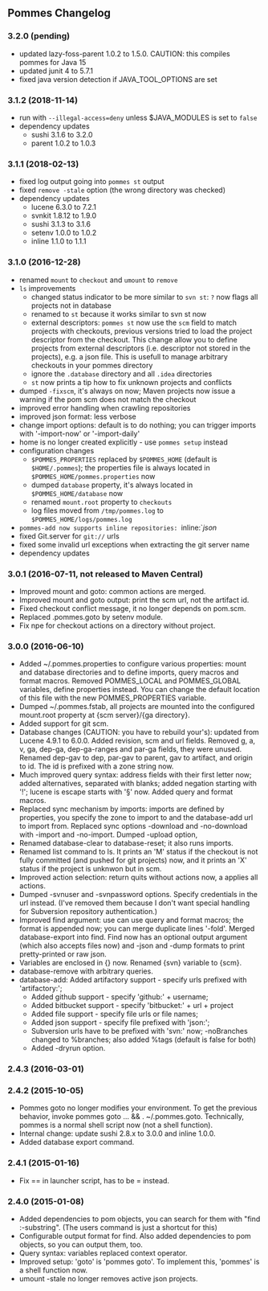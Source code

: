 ## Pommes Changelog

### 3.2.0 (pending)

* updated lazy-foss-parent 1.0.2 to 1.5.0. CAUTION: this compiles pommes for Java 15
* updated junit 4 to 5.7.1
* fixed java version detection if JAVA_TOOL_OPTIONS are set


### 3.1.2 (2018-11-14)

* run with `--illegal-access=deny` unless $JAVA_MODULES is set to `false`
* dependency updates
  * sushi 3.1.6 to 3.2.0
  * parent 1.0.2 to 1.0.3


### 3.1.1 (2018-02-13)

* fixed log output going into `pommes st` output
* fixed `remove -stale` option (the wrong directory was checked)
* dependency updates
  * lucene 6.3.0 to 7.2.1
  * svnkit 1.8.12 to 1.9.0
  * sushi 3.1.3 to 3.1.6
  * setenv 1.0.0 to 1.0.2
  * inline 1.1.0 to 1.1.1
 
 
### 3.1.0 (2016-12-28)

* renamed `mount` to `checkout` and `umount` to `remove`
* `ls` improvements
  * changed status indicator to be more similar to `svn st`: `?` now flags all projects not in database
  * renamed to `st` because it works similar to svn st now
  * external descriptors:
    `pommes st` now use the `scm` field to match projects with checkouts, previous versions tried to load the project descriptor 
    from the checkout. This change allow you to define projects from external descriptors (i.e. descriptor not stored in the projects),
    e.g. a json file. This is usefull to manage arbitrary checkouts in your pommes directory 
  * ignore the `.database` directory and all `.idea` directories
  * `st` now prints a tip how to fix unknown projects and conflicts
* dumped `-fixscm`, it's always on now; Maven projects now issue a warning if the pom scm does not match the checkout
* improved error handling when crawling repositories
* improved json format: less verbose
* change import options: default is to do nothing; you can trigger imports with '-import-now' or '-import-daily'
* home is no longer created explicitly - use `pommes setup` instead
* configuration changes
  * `$POMMES_PROPERTIES` replaced by `$POMMES_HOME` (default is `$HOME/.pommes`); the properties file is always located in `$POMMES_HOME/pommes.properties` now
  * dumped `database` property, it's always located in `$POMMES_HOME/database` now
  * renamed `mount.root` property to `checkouts`
  * log files moved from `/tmp/pommes.log` to `$POMMES_HOME/logs/pommes.log`
* `pommes-add now supports inline repositories: `inline:`*json*
* fixed Git.server for `git://` urls
* fixed some invalid url exceptions when extracting the git server name
* dependency updates


### 3.0.1 (2016-07-11, not released to Maven Central)

* Improved mount and goto: common actions are merged.
* Improved mount and goto output: print the scm url, not the artifact id.
* Fixed checkout conflict message, it no longer depends on pom.scm.
* Replaced .pommes.goto by setenv module. 
* Fix npe for checkout actions on a directory without project.


### 3.0.0 (2016-06-10)

* Added ~/.pommes.properties to configure various properties: mount and database directories and to define imports, query macros and format macros.
  Removed POMMES_LOCAL and POMMES_GLOBAL variables, define properties instead. You can change the default location of this file with the new
  POMMES_PROPERTIES variable.
* Dumped ~/.pommes.fstab, all projects are mounted into the configured mount.root property at {scm server}/{ga directory}.
* Added support for git scm.
* Database changes (CAUTION: you have to rebuild your's): updated from Lucene 4.9.1 to 6.0.0. Added revision, scm and url fields.
  Removed g, a, v, ga, dep-ga, dep-ga-ranges and par-ga fields, they were unused. Renamed dep-gav to dep, par-gav to parent,
  gav to artifact, and origin to id. The id is prefixed with a zone string now.
* Much improved query syntax: address fields with their first letter now; added alternatives, separated with blanks;
  added negation starting with '!'; lucene is escape starts with '§' now.
  Added query and format macros.
* Replaced sync mechanism by imports: imports are defined by properties, you specify the zone to import to and the database-add url
  to import from. Replaced sync options -download and -no-download with -import and -no-import. Dumped -upload option,
* Renamed database-clear to database-reset; it also runs imports.
* Renamed list command to ls. It prints an 'M' status if the checkout is not fully committed
  (and pushed for git projects) now, and it prints an 'X' status if the project is unknwon but in scm.
* Improved action selection: return quits without actions now, a applies all actions.
* Dumped -svnuser and -svnpassword options. Specify credentials in the url instead.
  (I've removed them because I don't want special handling for Subversion repository authentication.)
* Improved find argument: use can use query and format macros; the format is appended now; you can merge duplicate lines '-fold'.
  Merged database-export into find. Find now has an optional output argument (which also accepts files now) and -json and -dump
  formats to print pretty-printed or raw json.
* Variables are enclosed in {} now. Renamed {svn} variable to {scm}.
* database-remove with arbitrary queries.
* database-add: Added artifactory support - specify urls prefixed with 'artifactory:';
  * Added github support - specify 'github:' + username;
  * Added bitbucket support - specify 'bitbucket:' + url + project
  * Added file support - specify file urls or file names;
  * Added json support - specify file prefixed with 'json:';
  * Subversion urls have to be prefixed with 'svn:' now; -noBranches changed to %branches; also added %tags (default is false for both)
  * Added -dryrun option.

### 2.4.3 (2016-03-01)

### 2.4.2 (2015-10-05)

* Pommes goto no longer modifies your environment. To get the previous behavior, invoke pommes goto ... && . ~/.pommes.goto.
  Technically, pommes is a normal shell script now (not a shell function).
* Internal change: update sushi 2.8.x to 3.0.0 and inline 1.0.0.
* Added database export command.

### 2.4.1 (2015-01-16)

* Fix == in launcher script, has to be = instead.

### 2.4.0 (2015-01-08)

* Added dependencies to pom objects, you can search for them with "find :-substring". (The users command is just a shortcut for this)
* Configurable output format for find. Also added dependencies to pom objects, so you can output them, too.
* Query syntax: variables replaced context operator.
* Improved setup: 'goto' is 'pommes goto'. To implement this, 'pommes' is a shell function now.
* umount -stale no longer removes active json projects.
